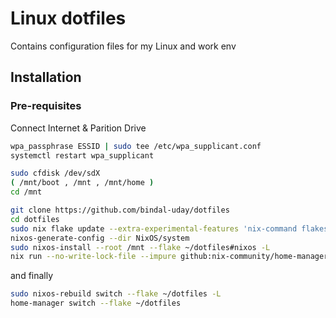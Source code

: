 # Linux dotfiles

Contains configuration files for my Linux and work env

## Installation

### Pre-requisites

Connect Internet & Parition Drive

```bash
wpa_passphrase ESSID | sudo tee /etc/wpa_supplicant.conf
systemctl restart wpa_supplicant

sudo cfdisk /dev/sdX
( /mnt/boot , /mnt , /mnt/home )
cd /mnt
```

```bash
git clone https://github.com/bindal-uday/dotfiles
cd dotfiles
sudo nix flake update --extra-experimental-features 'nix-command flakes'
nixos-generate-config --dir NixOS/system
sudo nixos-install --root /mnt --flake ~/dotfiles#nixos -L
nix run --no-write-lock-file --impure github:nix-community/home-manager -- switch   --flake ~/dotfiles
```

and finally

```bash
sudo nixos-rebuild switch --flake ~/dotfiles -L
home-manager switch --flake ~/dotfiles
```

